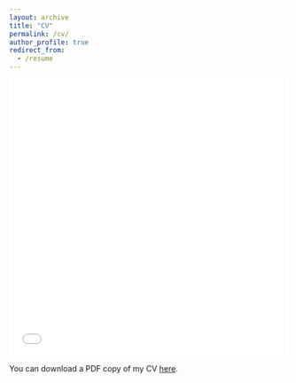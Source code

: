 ```yaml
---
layout: archive
title: "CV"
permalink: /cv/
author_profile: true
redirect_from:
  - /resume
---
```


<iframe src="/files/pdf/Resume-1.pdf" width="100%" height="500" frameborder="no" border="0" marginwidth="0" marginheight="0"></iframe>

You can download a PDF copy of my CV [here](/files/pdf/Resume-1.pdf).
